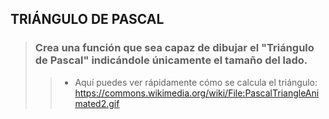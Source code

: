 ## TRIÁNGULO DE PASCAL

> ### Crea una función que sea capaz de dibujar el "Triángulo de Pascal" indicándole únicamente el tamaño del lado.
>> - Aquí puedes ver rápidamente cómo se calcula el triángulo: https://commons.wikimedia.org/wiki/File:PascalTriangleAnimated2.gif